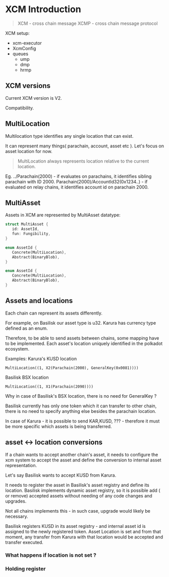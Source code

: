
# XCM Introduction

> XCM - cross chain message
> XCMP - cross chain message protocol

XCM setup:

- xcm-executor
- XcmConfig
- queues 
    - ump
    - dmp
    - hrmp


## XCM versions
Current XCM version is V2.

Compatibility.

## MultiLocation

Multilocation type identifies any single location that can exist.

It can represent many things( parachain, account, asset etc ). Let's focus on asset location for now.

>  MultiLocation always represents location relative to the current location.

Eg. 
../Parachain(2000) - if evaluates on parachains, it identifies sibling parachain with ID 2000.
Parachain(2000)/AccountId32(0x1234..) - if evaluated on relay chains, it identifies account id on parachain 2000.

## MultiAsset

Assets in XCM are represented by MultiAsset datatype:

```rust
struct MultiAsset {
   id: AssetId,
   fun: Fungibility,
}
```

```rust
enum AssetId {
   Concrete(MultiLocation),
   Abstract(BinaryBlob),
}
```

```rust
enum AssetId {
   Concrete(MultiLocation),
   Abstract(BinaryBlob),
}
```

## Assets and locations
Each chain can represent its assets differently. 

For example, on Basilisk our asset type is u32. Karura has currency type defined as an enum.

Therefore, to be able to send assets between chains, some mapping have to be implemented. Each asset's location uniquely identified in the polkadot ecosystem.

Examples: 
Karura's KUSD location
```
MultiLocation((1, X2(Parachain(2000), GeneralKey(0x0081))))
```

Basilisk BSX location
```
MultiLocation((1, X1(Parachain(2090))))
```

Why in case of Basilisk's BSX location, there is no need for GeneralKey ?

Basilisk currently has only one token which it can transfer to other chain, there is no need to specify anything else besides the parachain location. 

In case of Karura - it is possible to send KAR,KUSD, ??? - therefore it must be more specific which assets is being transferred.


## asset <-> location conversions
If a chain wants to accept another chain's asset, it needs to configure the xcm system to accept the asset and define the conversion to internal asset representation.

Let's say Basilisk wants to accept KUSD from Karura. 

It needs to register the asset in Basilisk's asset registry and define its location. Basilisk implements dynamic asset registry, so it is possible add ( or remove) accepted assets without needing of any code changes and upgrades. 

Not all chains implements this - in such case, upgrade would likely be necessary. 

Basilisk registers KUSD in its asset registry - and internal asset id is assigned to the newly registered token. Asset Location is set and from that moment, any transfer from Karura with that location would be accepted and transfer executed.

### What happens if location is not set ?


### Holding register